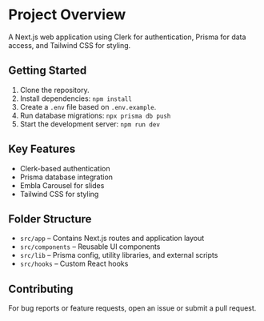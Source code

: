 # Project Overview

A Next.js web application using Clerk for authentication, Prisma for data access, and Tailwind CSS for styling.

## Getting Started

1. Clone the repository.
2. Install dependencies: `npm install`
3. Create a `.env` file based on `.env.example`.
4. Run database migrations: `npx prisma db push`
5. Start the development server: `npm run dev`

## Key Features

- Clerk-based authentication
- Prisma database integration
- Embla Carousel for slides
- Tailwind CSS for styling

## Folder Structure

- `src/app` – Contains Next.js routes and application layout
- `src/components` – Reusable UI components
- `src/lib` – Prisma config, utility libraries, and external scripts
- `src/hooks` – Custom React hooks

## Contributing

For bug reports or feature requests, open an issue or submit a pull request.
